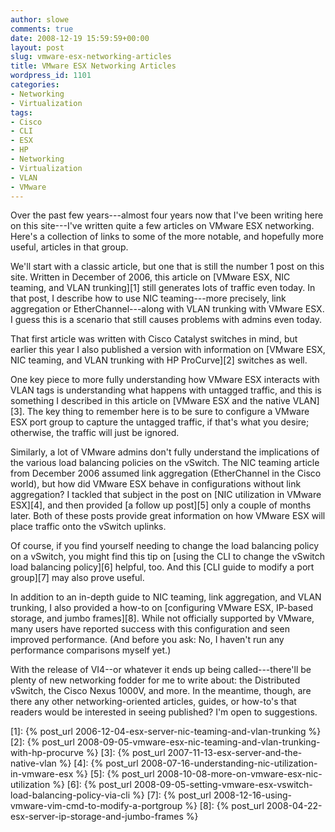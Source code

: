 ```yaml
---
author: slowe
comments: true
date: 2008-12-19 15:59:59+00:00
layout: post
slug: vmware-esx-networking-articles
title: VMware ESX Networking Articles
wordpress_id: 1101
categories:
- Networking
- Virtualization
tags:
- Cisco
- CLI
- ESX
- HP
- Networking
- Virtualization
- VLAN
- VMware
---
```


Over the past few years---almost four years now that I've been writing here on this site---I've written quite a few articles on VMware ESX networking. Here's a collection of links to some of the more notable, and hopefully more useful, articles in that group.

We'll start with a classic article, but one that is still the number 1 post on this site. Written in December of 2006, this article on [VMware ESX, NIC teaming, and VLAN trunking][1] still generates lots of traffic even today. In that post, I describe how to use NIC teaming---more precisely, link aggregation or EtherChannel---along with VLAN trunking with VMware ESX. I guess this is a scenario that still causes problems with admins even today.

That first article was written with Cisco Catalyst switches in mind, but earlier this year I also published a version with information on [VMware ESX, NIC teaming, and VLAN trunking with HP ProCurve][2] switches as well.

One key piece to more fully understanding how VMware ESX interacts with VLAN tags is understanding what happens with untagged traffic, and this is something I described in this article on [VMware ESX and the native VLAN][3]. The key thing to remember here is to be sure to configure a VMware ESX port group to capture the untagged traffic, if that's what you desire; otherwise, the traffic will just be ignored.

Similarly, a lot of VMware admins don't fully understand the implications of the various load balancing policies on the vSwitch. The NIC teaming article from December 2006 assumed link aggregation (EtherChannel in the Cisco world), but how did VMware ESX behave in configurations without link aggregation? I tackled that subject in the post on [NIC utilization in VMware ESX][4], and then provided [a follow up post][5] only a couple of months later. Both of these posts provide great information on how VMware ESX will place traffic onto the vSwitch uplinks.

Of course, if you find yourself needing to change the load balancing policy on a vSwitch, you might find this tip on [using the CLI to change the vSwitch load balancing policy][6] helpful, too. And this [CLI guide to modify a port group][7] may also prove useful.

In addition to an in-depth guide to NIC teaming, link aggregation, and VLAN trunking, I also provided a how-to on [configuring VMware ESX, IP-based storage, and jumbo frames][8]. While not officially supported by VMware, many users have reported success with this configuration and seen improved performance. (And before you ask: No, I haven't run any performance comparisons myself yet.)

With the release of VI4--or whatever it ends up being called---there'll be plenty of new networking fodder for me to write about: the Distributed vSwitch, the Cisco Nexus 1000V, and more. In the meantime, though, are there any other networking-oriented articles, guides, or how-to's that readers would be interested in seeing published? I'm open to suggestions.

[1]: {% post_url 2006-12-04-esx-server-nic-teaming-and-vlan-trunking %}
[2]: {% post_url 2008-09-05-vmware-esx-nic-teaming-and-vlan-trunking-with-hp-procurve %}
[3]: {% post_url 2007-11-13-esx-server-and-the-native-vlan %}
[4]: {% post_url 2008-07-16-understanding-nic-utilization-in-vmware-esx %}
[5]: {% post_url 2008-10-08-more-on-vmware-esx-nic-utilization %}
[6]: {% post_url 2008-09-05-setting-vmware-esx-vswitch-load-balancing-policy-via-cli %}
[7]: {% post_url 2008-12-16-using-vmware-vim-cmd-to-modify-a-portgroup %}
[8]: {% post_url 2008-04-22-esx-server-ip-storage-and-jumbo-frames %}
